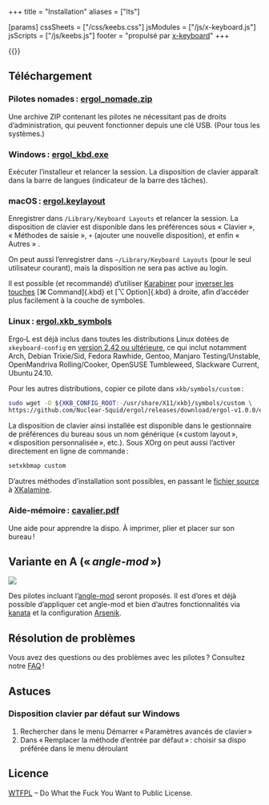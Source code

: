 +++
title = "Installation"
aliases = ["lts"]

[params]
cssSheets = ["/css/keebs.css"]
jsModules = ["/js/x-keyboard.js"]
jsScripts = ["/js/keebs.js"]
footer = "propulsé par [x-keyboard](https://onedeadkey.github.io/x-keyboard)"
+++

{{<x-keyboard name="Ergo‑L" data="ergol" class="odk">}}


Téléchargement
--------------------------------------------------------------------------------

### Pilotes nomades : [ergol_nomade.zip][]

Une archive ZIP contenant les pilotes ne nécessitant pas de droits
d’administration, qui peuvent fonctionner depuis une clé USB. (Pour tous les
systèmes.)

### Windows : [ergol_kbd.exe][]

Exécuter l’installeur et relancer la session. La disposition de clavier
apparaît dans la barre de langues (indicateur de la barre des tâches).

### macOS : [ergol.keylayout][]

Enregistrer dans `/Library/Keyboard Layouts` et relancer la session.  La
disposition de clavier est disponible dans les préférences sous « Clavier »,
« Méthodes de saisie », `+` (ajouter une nouvelle disposition), et enfin «
Autres » .

On peut aussi l’enregistrer dans `~/Library/Keyboard Layouts`
(pour le seul utilisateur courant), mais la disposition ne sera pas
active au login.

Il est possible (et recommandé) d’utiliser [Karabiner][]
pour [inverser les touches](karabiner_settings.png) [⌘ Command]{.kbd}
et [⌥ Option]{.kbd} à droite, afin d’accéder plus facilement à la couche
de symboles.

### Linux : [ergol.xkb_symbols][]

Ergo‑L est déjà inclus dans toutes les distributions Linux dotées de `xkeyboard-config`
en [version 2.42 ou ultérieure](https://repology.org/project/xkeyboard-config/versions),
ce qui inclut notamment Arch, Debian Trixie/Sid, Fedora Rawhide, Gentoo, Manjaro
Testing/Unstable, OpenMandriva Rolling/Cooker, OpenSUSE Tumbleweed, Slackware
Current, Ubuntu 24.10.
<!-- Il a aussi été inclus dans Ubuntu 24.04 LTS (rétro-portage). -->

Pour les autres distributions, copier ce pilote dans `xkb/symbols/custom` :

```bash
sudo wget -O ${XKB_CONFIG_ROOT:-/usr/share/X11/xkb}/symbols/custom \
https://github.com/Nuclear-Squid/ergol/releases/download/ergol-v1.0.0/ergol.xkb_symbols
```

La disposition de clavier ainsi installée est disponible dans le gestionnaire de
préférences du bureau sous un nom générique (« custom layout », « disposition
personnalisée », etc.). Sous XOrg on peut aussi l’activer directement en ligne
de commande :

```bash
setxkbmap custom
```

D’autres méthodes d’installation sont possibles, en passant le [fichier
source][] à [XKalamine][].

### Aide-mémoire : [cavalier.pdf][]

Une aide pour apprendre la dispo. À imprimer, plier et placer sur son bureau !


Variante en A (« <i lang="en">angle-mod</i> »)
--------------------------------------------------------------------------------

![](angle_mod.svg)

Des pilotes incluant l’[angle-mod][] seront proposés. Il est d’ores et déjà
possible d’appliquer cet angle-mod et bien d’autres fonctionnalités via
[kanata][] et la configuration [Arsenik][].


Résolution de problèmes
--------------------------------------------------------------------------------

Vous avez des questions ou des problèmes avec les pilotes ? Consultez notre
[FAQ] !


Astuces
--------------------------------------------------------------------------------

### Disposition clavier par défaut sur Windows

1. Rechercher dans le menu Démarrer « Paramètres avancés de clavier »
2. Dans « Remplacer la méthode d’entrée par défaut » : choisir sa dispo préférée
  dans le menu déroulant


Licence
--------------------------------------------------------------------------------

[WTFPL](http://wtfpl.net/) – Do What the Fuck You Want to Public License.


[fichier source]:    /keymaps/fr/ergol.toml
[cavalier.pdf]:      cavalier.pdf
[ergol_nomade.zip]:  https://github.com/Nuclear-Squid/ergol/releases/download/ergol-v1.0.0/ergol_nomade.zip
[ergol_kbd.exe]:     https://github.com/Nuclear-Squid/ergol/releases/download/ergol-v1.0.0/ergol_kbd.exe
[ergol.keylayout]:   https://github.com/Nuclear-Squid/ergol/releases/download/ergol-v1.0.0/ergol.keylayout
[ergol.xkb_symbols]: https://github.com/Nuclear-Squid/ergol/releases/download/ergol-v1.0.0/ergol.xkb_symbols
[XKalamine]:         https://github.com/OneDeadKey/kalamine#xkalamine
[Karabiner]:         https://karabiner-elements.pqrs.org

[Arsenik]:           /claviers/arsenik/
[kanata]:            https://github.com/jtroo/kanata
[angle-mod]:         https://colemakmods.github.io/ergonomic-mods/angle.html
[FAQ]:               /ressources/faq
